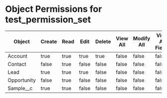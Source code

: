 # Object Permissions for test_permission_set

| Object      | Create | Read | Edit  | Delete | View All | Modify All | View All Fields |
| ----------- | ------ | ---- | ----- | ------ | -------- | ---------- | --------------- |
| Account     | true   | true | true  | true   | false    | false      | false           |
| Contact     | false  | true | false | false  | false    | false      | false           |
| Lead        | true   | true | true  | false  | false    | false      | false           |
| Opportunity | false  | true | false | false  | false    | false      | false           |
| Sample\_\_c | true   | true | false | false  | false    | false      | false           |
